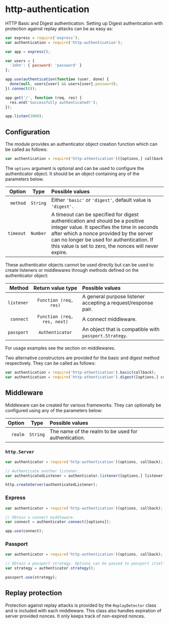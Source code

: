 # http-authentication

HTTP Basic and Digest authentication. Setting up Digest authentication
with protection against replay attacks can be as easy as:

```javascript
var express = require('express');
var authentication = require('http-authentication');

var app = express();

var users = {
  'John': { password: 'password' }
};

app.use(authentication(function (user, done) {
  done(null, users[user] && users[user].password);
}).connect());

app.get('/', function (req, res) {
  res.end('Successfully authenticated!');
});

app.listen(3000);
```

## Configuration

The module provides an authenticator object creation function which can be
called as follows:

```javascript
var authentication = require('http-athentication')([options,] callback);
```

The `options` argument is optional and can be used to configure the
authenticator object. It should be an object containing any of the parameters
below.

Option    | Type     | Possible values
--------: | :------: | :--------------
`method`  | `String` | Either `'basic'` or `'digest'`, default value is `'digest'`.
`timeout` | `Number` | A timeout can be specified for digest authentication and should be a positive integer value. It specifies the time in seconds after which a nonce provided by the server can no longer be used for authentication. If this value is set to zero, the nonces will never expire.

These authenticator objects cannot be used directly but can be used to create
listeners or middlewares through methods defined on the authenticator object:

Method     | Return value type           | Possible values
---------: | :-------------------------: | :--------------
`listener` | `Function (req, res)`       | A general purpose listener accepting a request/response pair.
`connect`  | `Function (req, res, next)` | A connect middleware.
`passport` | `Authenticator`             | An object that is compatible with `passport.Strategy`.

For usage examples see the section on middlewares.

Two alternative constructors are provided for the basic and digest method
respectively. They can be called as follows:

```javascript
var authentication = require('http-athentication').basic(callback);
var authentication = require('http-athentication').digest([options,] callback);
```

## Middleware

Middleware can be created for various frameworks. They can optionally be
configured using any of the parameters below:

Option   | Type     | Possible values
-------: | :------: | :--------------
`realm`  | `String` | The name of the realm to be used for authentication.

### `http.Server`

```javascript
var authenticator = require('http-authentication')(options, callback);

// Authenticate another listener.
var authenticatedListener = authenticator.listener([options,] listener);

http.createServer(authenticatedListener);
```

### Express

```javascript
var authenticator = require('http-authentication')(options, callback);

// Obtain a connect middleware.
var connect = authenticator.connect([options]);

app.use(connect);
```

### Passport

```javascript
var authenticator = require('http-authentication')(options, callback);

// Obtain a passport strategy. Options can be passed to passport itself.
var strategy = authenticator.strategy();

passport.use(strategy);
```

## Replay protection

Protection against replay attacks is provided by the `ReplayDetector` class and
is included with each middleware. This class also handles expiration of server
provided nonces. It only keeps track of non-expired nonces.

